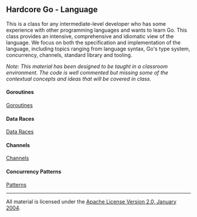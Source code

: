 ## Hardcore Go - Language
This is a class for any intermediate-level developer who has some experience with other programming languages and wants to learn Go. This class provides an intensive, comprehensive and idiomatic view of the language. We focus on both the specification and implementation of the language, including topics ranging from language syntax, Go's type system, concurrency, channels, standard library and tooling.

*Note: This material has been designed to be taught in a classroom environment. The code is well commented but missing some of the contextual concepts and ideas that will be covered in class.*

#### Goroutines
[Goroutines](../../../topics/goroutines/README.md) 

#### Data Races
[Data Races](../../../topics/data_race/README.md)

#### Channels
[Channels](../../../topics/channels/README.md)

#### Concurrency Patterns
[Patterns](../../../topics/concurrency_patterns/README.md)
___
All material is licensed under the [Apache License Version 2.0, January 2004](http://www.apache.org/licenses/LICENSE-2.0).
